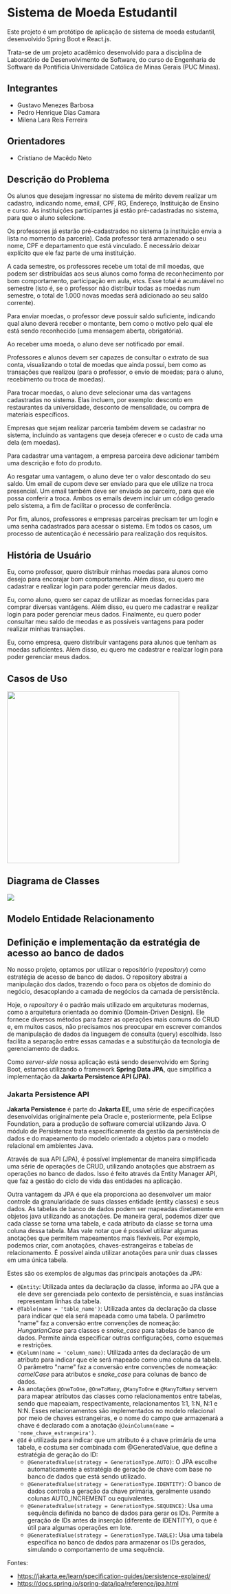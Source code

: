 # Sistema de Moeda Estudantil

Este projeto é um protótipo de aplicação de sistema de moeda estudantil, desenvolvido Spring Boot e React.js.

Trata-se de um projeto acadêmico desenvolvido para a disciplina de Laboratório de Desenvolvimento de Software, do curso de Engenharia de Software da Pontifícia Universidade Católica de Minas Gerais (PUC Minas).

## Integrantes
* Gustavo Menezes Barbosa 
* Pedro Henrique Dias Camara 
* Milena Lara Reis Ferreira

## Orientadores
* Cristiano de Macêdo Neto 

## Descrição do Problema

Os alunos que desejam ingressar no sistema de mérito devem realizar um cadastro, indicando nome, email, CPF, RG, Endereço, Instituição de Ensino e curso. As instituições participantes já estão pré-cadastradas no sistema, para que o aluno selecione.

Os professores já estarão pré-cadastrados no sistema (a instituição envia a lista no momento da parceria). Cada professor terá armazenado o seu nome, CPF e departamento que está vinculado. É necessário deixar explícito que ele faz parte de uma instituição.

A cada semestre, os professores recebe um total de mil moedas, que podem ser distribuídas aos seus alunos como forma de reconhecimento por bom comportamento, participação em aula, etcs. Esse total é acumulável no semestre (isto é, se o professor não distribuir todas as moedas num semestre, o total de 1.000 novas moedas será adicionado ao seu saldo corrente).

Para enviar moedas, o professor deve possuir saldo suficiente, indicando qual aluno deverá receber o montante, bem como o motivo pelo qual ele está sendo reconhecido (uma mensagem aberta, obrigatória).

Ao receber uma moeda, o aluno deve ser notificado por email. 

Professores e alunos devem ser capazes de consultar o extrato de sua conta, visualizando o total de moedas que ainda possui, bem como as transações que realizou (para o professor, o envio de moedas; para o aluno, recebimento ou troca de moedas).

Para trocar moedas, o aluno deve selecionar uma das vantagens cadastradas no sistema. Elas incluem, por exemplo: desconto em restaurantes da universidade, desconto de mensalidade, ou compra de materiais específicos.

Empresas que sejam realizar parceria também devem se cadastrar no sistema, incluindo as vantagens que deseja oferecer e o custo de cada uma dela (em moedas).

Para cadastrar uma vantagem, a empresa parceira deve adicionar também uma descrição e foto do produto.

Ao resgatar uma vantagem, o aluno deve ter o valor descontado do seu saldo. Um email de cupom deve ser enviado para que ele utilize na troca presencial. Um email também deve ser enviado ao parceiro, para que ele possa conferir a troca. Ambos os emails devem incluir um código gerado pelo sistema, a fim de facilitar o processo de conferência.

Por fim, alunos, professores e empresas parceiras precisam ter um login e uma senha cadastrados para acessar o sistema. Em todos os casos, um processo de autenticação é necessário para realização dos requisitos.

## História de Usuário

Eu, como professor, quero distribuir minhas moedas para alunos como desejo para encorajar bom comportamento. Além disso, eu quero me cadastrar e realizar login para poder gerenciar meus dados. 

Eu, como aluno, quero ser capaz de utilizar as moedas fornecidas para comprar diversas vantágens. Além disso, eu quero me cadastrar e realizar login para poder gerenciar meus dados. Finalmente, eu quero poder consultar meu saldo de meodas e as possíveis vantagens para poder realizar minhas transações.

Eu, como empresa, quero distribuir vantagens para alunos que tenham as moedas suficientes. Além disso, eu quero me cadastrar e realizar login para poder gerenciar meus dados. 

## Casos de Uso

<img src="./project/img/UserCaseDiagram.png" width="400">

## Diagrama de Classes

<img src="./project/img/ClassDiagram.png">

## Modelo Entidade Relacionamento

## Definição e implementação da estratégia de acesso ao banco de dados

No nosso projeto, optamos por utilizar o repositório (_repository_) como estratégia de acesso de banco de dados. O repository abstrai a manipulação dos dados, trazendo o foco para os objetos de domínio do negócio, desacoplando a camada de negócios da camada de persistência.

Hoje, o _repository_ é o padrão mais utilizado em arquiteturas modernas, como a arquitetura orientada ao domínio (Domain-Driven Design). Ele fornece diversos métodos para fazer as operações mais comuns do CRUD e, em muitos casos, não precisamos nos preocupar em escrever comandos de manipulação de dados da linguagem de consulta (query) escolhida. Isso facilita a separação entre essas camadas e a substituição da tecnologia de gerenciamento de dados.

Como _server-side_ nossa aplicação está sendo desenvolvido em Spring Boot, estamos utilizando o framework **Spring Data JPA**, que simplifica a implementação da **Jakarta Persistence API (JPA)**. 

### Jakarta Persistence API

**Jakarta Persistence** é parte do **Jakarta EE**, uma série de especificações desenvolvidas originalmente pela Oracle e, posteriormente, pela Eclipse Foundation, para a produção de software comercial utilizando Java. O módulo de Persistence trata especificamente da gestão da     persistência de dados e do mapeamento do modelo orientado a objetos para o modelo relacional em ambientes Java.

Através de sua API (JPA), é possível implementar de maneira simplificada uma série de operações de CRUD, utilizando anotações que abstraem as operações no banco de dados. Isso é feito através da Entity Manager API, que faz a gestão do ciclo de vida das entidades na aplicação.

Outra vantagem da JPA é que ela proporciona ao desenvolver um maior controle da granularidade de suas classes entidade (entity classes) e seus dados. As tabelas de banco de dados podem ser mapeadas diretamente em objetos java utilizando as anotações. De maneira geral, podemos dizer que cada classe se torna uma tabela, e cada atributo da classe se torna uma coluna dessa tabela. Mas vale notar que é possível utilizar algumas anotações que permitem mapeamentos mais flexíveis. Por exemplo, podemos criar, com anotações, chaves-estrangeiras e tabelas de relacionamento. É possível ainda utilizar anotações para unir duas classes em uma única tabela. 

Estes são os exemplos de algumas das principais anotações da JPA:
- `@Entity`: Utilizada antes da declaração da classe, informa ao JPA que a ele deve ser gerenciada pelo contexto de persistência, e suas instâncias representam linhas da tabela.
- `@Table(name = 'table_name')`: Utilizada antes da declaração da classe para indicar que ela será mapeada como uma tabela. O parâmetro "name" faz a conversão entre convenções de nomeação: _HungarianCase_ para classes e *snake_case* para tabelas de banco de dados. Permite ainda especificar outras configurações, como esquemas e restrições.
- `@Column(name = 'column_name)`:  Utilizada antes da declaração de um atributo para indicar que ele será mapeado como uma coluna da tabela. O parâmetro "name" faz a conversão entre convenções de nomeação: *camelCase* para atributos e *snake_case* para colunas de banco de dados.
- As anotações `@OneToOne`, `@OneToMany`, `@ManyToOne` e `@ManyToMany` servem para mapear atributos das classes como relacionamentos entre tabelas, sendo que mapeaiam, respectivamente, relacionamentos 1:1, 1:N, N:1 e N:N. Esses relacionamentos são implementados no modelo relacional por meio de chaves estrangeiras, e o nome do campo que armazenará a chave é declarado com a anotação `@JoinColumn(name = 'nome_chave_estrangeira')`.
- `@Id` é  utilizada para indicar que um atributo é a chave primária de uma tabela, e costuma ser combinada com @GeneratedValue, que define a estratégia de geração do ID:
    - `@GeneratedValue(strategy = GenerationType.AUTO)`: O JPA escolhe automaticamente a estratégia de geração de chave com base no banco de dados que está sendo utilizado.
    - `@GeneratedValue(strategy = GenerationType.IDENTITY)`: O banco de dados controla a geração da chave primária, geralmente usando colunas AUTO_INCREMENT ou equivalentes.
    - `@GeneratedValue(strategy = GenerationType.SEQUENCE)`: Usa uma sequência definida no banco de dados para gerar os IDs. Permite a geração de IDs antes da inserção (diferente de IDENTITY), o que é útil para algumas operações em lote.
    - `@GeneratedValue(strategy = GenerationType.TABLE)`: Usa uma tabela específica no banco de dados para armazenar os IDs gerados, simulando o comportamento de uma sequência.

Fontes:
- https://jakarta.ee/learn/specification-guides/persistence-explained/
- https://docs.spring.io/spring-data/jpa/reference/jpa.html